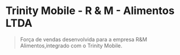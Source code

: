 # Trinity Mobile - R & M - Alimentos LTDA
> Força de vendas desenvolvida para a empresa R&amp;M Alimentos,integrado com o Trinity Mobile.

